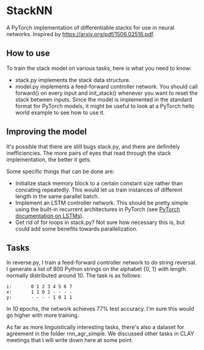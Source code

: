 # StackNN
A PyTorch implementation of differentiable stacks for use in neural networks. Inspired by https://arxiv.org/pdf/1506.02516.pdf.

## How to use

To train the stack model 
on various tasks, here is what you need to know:

* stack.py implements the stack data structure.
* model.py implements a feed-forward controller network. You should
call forward() on every input and init_stack() whenever you want to
reset the stack between inputs. Since the model is implemented in the
standard format for PyTorch models, it might be useful to look at a
PyTorch hello world example to see how to use it.

## Improving the model

It's possible that there are still bugs stack.py, and there are definitely inefficiencies. The more pairs of eyes that read through the stack implementation, the better it gets.

Some specific things that can be done are:
* Initialize stack memory block to a certain constant size rather than concating repeatedly. This would let us train instances of different length in the same parallel batch.
* Implement an LSTM controller network. This should be pretty simple using the built-in recurrent architectures in PyTorch (see [PyTorch documentation on LSTMs](http://pytorch.org/docs/master/nn.html)).
* Get rid of for loops in stack.py? Not sure how necessary this is, but could add some benefits towards parallelization.

## Tasks

In reverse.py, I train a feed-forward controller network to do string reversal. I generate a list of 800 Python strings on the alphabet {0, 1} with length normally distributed around 10. The task is as follows:

~~~~
i:       0 1 2 3 4 5 6 7
x:       1 1 0 1 - - - -
y:       - - - - 1 0 1 1
~~~~

In 10 epochs, the network achieves 77% test accuracy. I'm sure this would go higher with more training.

As far as more linguistically interesting tasks, there's also a dataset for agreement in the
folder rnn_agr_simple. We discussed other tasks in CLAY meetings that I will write down here at some point.